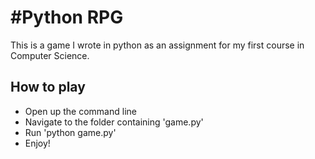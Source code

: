 #Python RPG
==========

This is a game I wrote in python as an assignment for my first course in Computer Science.

## How to play
* Open up the command line
* Navigate to the folder containing 'game.py'
* Run 'python game.py'
* Enjoy!
